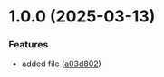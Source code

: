 # 1.0.0 (2025-03-13)


### Features

* added file ([a03d802](https://github.com/AKsokirka/git-extended/commit/a03d8026a2a2068ea107b51b82ebb4814f8ab43a))



